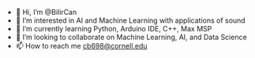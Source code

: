 - 👋 Hi, I’m @BilirCan
- 👀 I’m interested in AI and Machine Learning with applications of sound
- 🌱 I’m currently learning Python, Arduino IDE, C++, Max MSP
- 💞️ I’m looking to collaborate on Machine Learning, AI, and Data Science
- 📫 How to reach me cb698@cornell.edu

<!---
BilirCan/BilirCan is a ✨ special ✨ repository because its `README.md` (this file) appears on your GitHub profile.
You can click the Preview link to take a look at your changes.
--->
